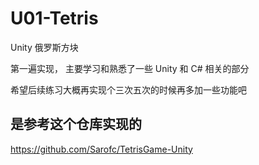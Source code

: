# U01-Tetris
Unity 俄罗斯方块

第一遍实现， 主要学习和熟悉了一些 Unity 和 C# 相关的部分

希望后续练习大概再实现个三次五次的时候再多加一些功能吧


## 是参考这个仓库实现的
https://github.com/Sarofc/TetrisGame-Unity
